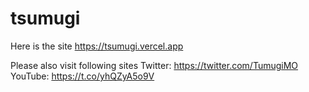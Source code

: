 # tsumugi 
Here is the site
https://tsumugi.vercel.app

Please also visit following sites
Twitter: https://twitter.com/TumugiMO
YouTube: https://t.co/yhQZyA5o9V
